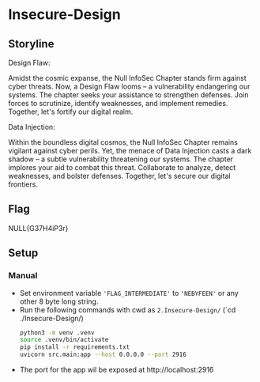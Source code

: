 # Insecure-Design

## Storyline
Design Flaw:

Amidst the cosmic expanse, the Null InfoSec Chapter stands firm against cyber threats. Now, a Design Flaw looms – a vulnerability endangering our systems. The chapter seeks your assistance to strengthen defenses. Join forces to scrutinize, identify weaknesses, and implement remedies. Together, let's fortify our digital realm.

Data Injection:

Within the boundless digital cosmos, the Null InfoSec Chapter remains vigilant against cyber perils. Yet, the menace of Data Injection casts a dark shadow – a subtle vulnerability threatening our systems. The chapter implores your aid to combat this threat. Collaborate to analyze, detect weaknesses, and bolster defenses. Together, let's secure our digital frontiers.


## Flag

NULL{G37H4iP3r}

## Setup

### Manual

- Set environment variable `'FLAG_INTERMEDIATE'` to `'NEBYFEEN'` or any other 8 byte long string.
- Run the following commands with cwd as `2.Insecure-Design/` (`cd ./Insecure-Design/)
  ```bash
  python3 -m venv .venv
  source .venv/bin/activate
  pip install -r requirements.txt
  uvicorn src.main:app --host 0.0.0.0 --port 2916
  ```
- The port for the app wil be exposed at http://localhost:2916
